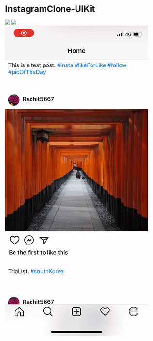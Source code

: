 # InstagramClone-UIKit

![](ezgif-3-7422e7249509.gif)
![](ezgif-3-d60de85bafe1.gif)
![](ezgif-3-7c76ee80e1d8.gif)
